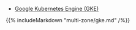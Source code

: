 
<ul class="nav nav-tabs nav-tabs-yb">
  <li >
    <a href="#gke" class="nav-link active" id="gke-tab" data-toggle="tab" role="tab" aria-controls="gke" aria-selected="true">
      <i class="icon-shell"></i>
      Google Kubernetes Engine (GKE)
    </a>
  </li>
</ul>

<div class="tab-content">
  <div id="gke" class="tab-pane fade show active" role="tabpanel" aria-labelledby="gke-tab">
    {{% includeMarkdown "multi-zone/gke.md" /%}}
  </div>
</div>
